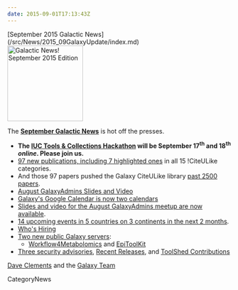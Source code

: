 ```yaml
---
date: 2015-09-01T17:13:43Z
---
```

<div class='newsItemHeader'>[September 2015 Galactic News](/src/News/2015_09GalaxyUpdate/index.md)</div>

<div class='right'>
<a href='/GalaxyUpdates/2015_09'><img src='/Images/GalaxyLogos/GalaxyNews.png' alt='Galactic News! September 2015 Edition' width=170 /></a>
</div>

The **[September Galactic News](/src/GalaxyUpdates/2015_09/index.md)** is hot off the presses.
* **The [IUC Tools & Collections Hackathon](/src/GalaxyUpdates/2015_09/index.md#iuc-tools--collections-hackathon) will be September 17<sup>th</sup> and 18<sup>th</sup> *online*.  Please join us.**  
* [97 new publications, including 7 highlighted ones](/src/GalaxyUpdates/2015_09/index.md#new-papers) in all 15 !CiteULike categories.
* And those 97 papers pushed the Galaxy CiteULike library [past 2500 papers](/src/GalaxyUpdates/2015_09/index.md#galaxys-first-2500-publications).
* [August GalaxyAdmins Slides and Video](/src/GalaxyUpdates/2015_09/index.md#august-galaxyadmins-slides-and-video)
* [Galaxy's Google Calendar is now two calendars](/src/GalaxyUpdates/2015_09/index.md#galaxy-project-google-calendars)
* [Slides and video for the August GalaxyAdmins meetup are now available](/src/GalaxyUpdates/2015_09/index.md#august-galaxyadmins-slides-and-video). 
* [14 upcoming events in 5 countries on 3 continents in the next 2 months](/src/GalaxyUpdates/2015_09/index.md#upcoming-events).  
* [Who's Hiring](/src/GalaxyUpdates/2015_09/index.md#whos-hiring)
* [Two new public Galaxy servers](/src/GalaxyUpdates/2015_09/index.md#new-public-galaxy-servers):
  * [Workflow4Metabolomics](/GalaxyUpdates/2015_09#workflow4metabolomics) and [EpiToolKit](/src/GalaxyUpdates/2015_09/index.md#epitoolkit)
* [Three security advisories](/GalaxyUpdates/2015_09#security-advisories), [Recent Releases](/GalaxyUpdates/2015_09#other-releases), and [ToolShed Contributions](/src/GalaxyUpdates/2015_09/index.md#toolshed-contributions)

[Dave Clements](/DaveClements) and the [Galaxy Team](/src/GalaxyTeam/index.md)


CategoryNews
